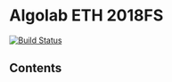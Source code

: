 # Algolab ETH 2018FS
[![Build Status](https://travis-ci.org/hlycklama/eth-algolab.svg?branch=master)](https://travis-ci.org/hlycklama/eth-algolab)

## Contents
